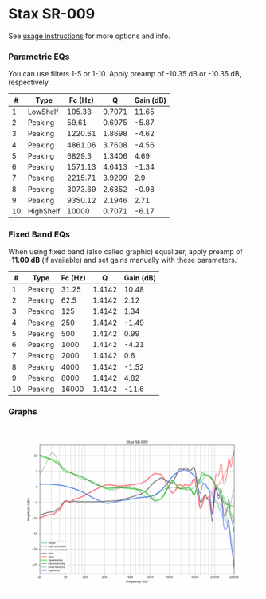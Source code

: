 # Stax SR-009
See [usage instructions](https://github.com/jaakkopasanen/AutoEq#usage) for more options and info.

### Parametric EQs
You can use filters 1-5 or 1-10. Apply preamp of -10.35 dB or -10.35 dB, respectively.

|   # | Type      |   Fc (Hz) |      Q |   Gain (dB) |
|-----|-----------|-----------|--------|-------------|
|   1 | LowShelf  |    105.33 | 0.7071 |       11.65 |
|   2 | Peaking   |     59.61 | 0.6975 |       -5.87 |
|   3 | Peaking   |   1220.61 | 1.8698 |       -4.62 |
|   4 | Peaking   |   4861.06 | 3.7608 |       -4.56 |
|   5 | Peaking   |   6829.3  | 1.3406 |        4.69 |
|   6 | Peaking   |   1571.13 | 4.6413 |       -1.34 |
|   7 | Peaking   |   2215.71 | 3.9299 |        2.9  |
|   8 | Peaking   |   3073.69 | 2.6852 |       -0.98 |
|   9 | Peaking   |   9350.12 | 2.1946 |        2.71 |
|  10 | HighShelf |  10000    | 0.7071 |       -6.17 |

### Fixed Band EQs
When using fixed band (also called graphic) equalizer, apply preamp of **-11.00 dB** (if available) and set gains manually with these parameters.

|   # | Type    |   Fc (Hz) |      Q |   Gain (dB) |
|-----|---------|-----------|--------|-------------|
|   1 | Peaking |     31.25 | 1.4142 |       10.48 |
|   2 | Peaking |     62.5  | 1.4142 |        2.12 |
|   3 | Peaking |    125    | 1.4142 |        1.34 |
|   4 | Peaking |    250    | 1.4142 |       -1.49 |
|   5 | Peaking |    500    | 1.4142 |        0.99 |
|   6 | Peaking |   1000    | 1.4142 |       -4.21 |
|   7 | Peaking |   2000    | 1.4142 |        0.6  |
|   8 | Peaking |   4000    | 1.4142 |       -1.52 |
|   9 | Peaking |   8000    | 1.4142 |        4.82 |
|  10 | Peaking |  16000    | 1.4142 |      -11.6  |

### Graphs
![](./Stax%20SR-009.png)
